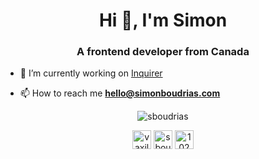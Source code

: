 <h1 align="center">Hi 👋, I'm Simon</h1>
<h3 align="center">A frontend developer from Canada</h3>

- 🔭 I’m currently working on [Inquirer](https://github.com/SBoudrias/Inquirer.js)

- 📫 How to reach me **hello@simonboudrias.com**

<p align="center"><img src="https://github-readme-stats.vercel.app/api?username=sboudrias&show_icons=true" alt="sboudrias" /></p>

<p align="center">
<a href="https://twitter.com/vaxilart" target="blank"><img align="center" src="https://cdn.jsdelivr.net/npm/simple-icons@3.0.1/icons/twitter.svg" alt="vaxilart" height="30" width="30" /></a>
<a href="https://linkedin.com/in/sboudrias" target="blank"><img align="center" src="https://cdn.jsdelivr.net/npm/simple-icons@3.0.1/icons/linkedin.svg" alt="sboudrias" height="30" width="30" /></a>
<a href="https://stackoverflow.com/users/1024223" target="blank"><img align="center" src="https://cdn.jsdelivr.net/npm/simple-icons@3.0.1/icons/stackoverflow.svg" alt="1024223" height="30" width="30" /></a>
</p>
